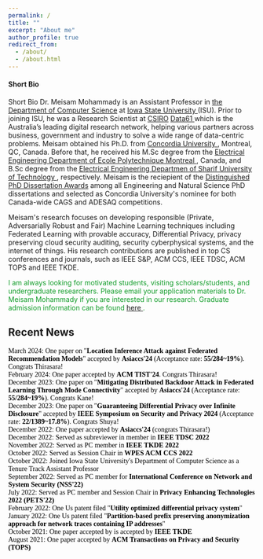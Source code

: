 ```yaml
---
permalink: /
title: ""
excerpt: "About me"
author_profile: true
redirect_from: 
  - /about/
  - /about.html
---
```


<h4 class="desktop-title">Short Bio</h4>
<p><span class="mobile-title">Short Bio</span> Dr. Meisam Mohammady is an Assistant Professor in <a href="https://www.cs.iastate.edu">the Department of Computer Science</a> at <a href="https://www.iastate.edu">Iowa State University </a> (ISU). Prior to joining ISU, he was a Research Scientist at <a href="https://www.csiro.au/en/">CSIRO</a> <a href=" https://data61.csiro.au/">Data61 </a> which is the Australia’s leading digital research network, helping various partners across business, government and industry to solve a wide range of data-centric problems. Meisam obtained his Ph.D. from <a href="https://www.concordia.ca/ginacody/info-systems-eng.html"> Concordia University </a>, Montreal, QC, Canada. Before that, he received his M.Sc degree from the <a href="https://polymtl.ca/ge"> Electrical Engineering Department of Ecole Polytechnique Montreal </a>, Canada, and B.Sc degree from the <a href="https://www.ee.sharif.edu/en/"> Electrical Engineering Departmen of Sharif University of Technology </a>, respectively. Meisam is the reciepient of the  <a href="https://github.com/meisamcs/meisamcs.github.io/blob/master/Certificate.PNG"> Distinguished PhD Dissertation Awards</a> among all Engineering and Natural Science PhD dissertations and selected as Concordia University's nominee for both Canada-wide CAGS and ADESAQ competitions. 
</p>

<p>
Meisam's research focuses on developing responsible (Private, Adversarially Robust and Fair) Machine Learning techniques including Federated Learning with provable accuracy, Differential Privacy, privacy preserving cloud security auditing, security cyberphysical systems, and the internet of things. His research contributions are published in top CS conferences and journals, such as IEEE S&P, ACM CCS, IEEE TDSC, ACM TOPS and IEEE TKDE.
</p>


<p style="color: #109c28;"> I am always looking for motivated students, visiting scholars/students, and undergraduate researchers. Please email your application materials to Dr. Meisam Mohammady if you are interested in our research. Graduate admission information can be found <a href="https://www.cs.iastate.edu/computer-science-graduate-admissions"> here </a>.</p>
  
<h2>Recent News</h2>

<ul class="blog-title-list" style="background: transparent; padding: 3em; font-family: 'Times New Roman', Times, serif; list-style: none; margin: 0; padding: 0;">
  <li style="color: black;"><span style="text-decoration: none;">March 2024:</span> One paper on "<strong>Location Inference Attack against Federated Recommendation Models</strong>" accepted by <strong>Asiaccs'24</strong> (Acceptance rate: <strong>55/284~19%</strong>). Congrats Thirasara!</li>
  <li style="color: black;"><span style="text-decoration: none;">February 2024:</span> One paper accepted by <strong>ACM TIST'24</strong>. Congrats Thirasara!</li>
  <li style="color: black;"><span style="text-decoration: none;">December 2023:</span> One paper on "<strong>Mitigating Distributed Backdoor Attack in Federated Learning Through Mode Connectivity</strong>" accepted by <strong>Asiaccs'24</strong> (Acceptance rate: <strong>55/284~19%</strong>). Congrats Kane!</li>
  <li style="color: black;"><span style="text-decoration: none;">December 2023:</span> One paper on "<strong>Guaranteeing Differential Privacy over Infinite Disclosure</strong>" accepted by <strong>IEEE Symposium on Security and Privacy 2024</strong> (Acceptance rate: <strong>22/1389~17.8%</strong>). Congrats Shuya!</li>
  <li style="color: black;"><span style="text-decoration: none;">December 2022:</span> One paper accepted by <strong>Asiaccs'24</strong> (congrats Thirasara!)</li>
  <li style="color: black;"><span style="text-decoration: none;">December 2022:</span> Served as subreviewer in member in <strong>IEEE TDSC 2022</strong></li>
  <li style="color: black;"><span style="text-decoration: none;">November 2022:</span> Served as PC member in <strong>IEEE TKDE 2022</strong></li>
  <li style="color: black;"><span style="text-decoration: none;">October 2022:</span> Served as Session Chair in <strong>WPES ACM CCS 2022</strong></li>
  <li style="color: black;"><span style="text-decoration: none;">October 2022:</span> Joined Iowa State University's Department of Computer Science as a Tenure Track Assistant Professor</li>
  <li style="color: black;"><span style="text-decoration: none;">September 2022:</span> Served as PC member for <strong>International Conference on Network and System Security (NSS'22)</strong></li>
  <li style="color: black;"><span style="text-decoration: none;">July 2022:</span> Served as PC member and Session Chair in <strong>Privacy Enhancing Technologies 2022 (PETS'22)</strong></li>
  <li style="color: black;"><span style="text-decoration: none;">February 2022:</span> One Us patent filed "<strong>Utility optimized differential privacy system</strong>"</li>
  <li style="color: black;"><span style="text-decoration: none;">January 2022:</span> One Us patent filed "<strong>Partition-based prefix preserving anonymization approach for network traces containing IP addresses</strong>"</li>
  <li style="color: black;"><span style="text-decoration: none;">October 2021:</span> One paper accepted by is accepted by <strong>IEEE TKDE</strong></li>
  <li style="color: black;"><span style="text-decoration: none;">August 2021:</span> One paper accepted by <strong>ACM Transactions on Privacy and Security (TOPS)</strong></li>
</ul>
